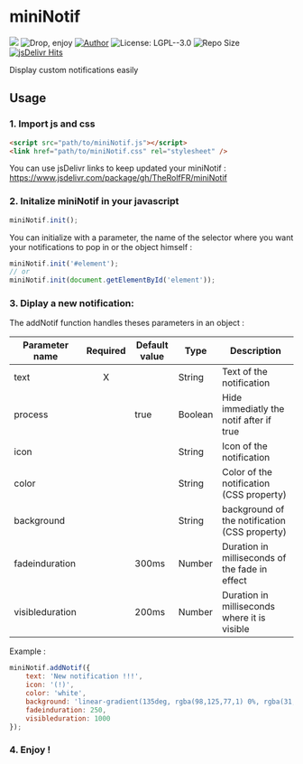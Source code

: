 # miniNotif 
![](https://img.shields.io/github/release/therolffr/miniNotif.svg?style=flat-square)
![Drop, enjoy](https://img.shields.io/badge/Drop,-Enjoy%20!-red.svg?style=flat-square)
[![Author](https://img.shields.io/badge/Author-TheRolfFR-%2331a589.svg?style=flat-square)](http://therolf.fr)
![License: LGPL--3.0](https://img.shields.io/badge/license-LGPL--3.0-lightgrey.svg?style=flat-square) 
![Repo Size](https://img.shields.io/github/languages/code-size/TheRolfFR/miniNotif.svg?style=flat-square)
[![jsDelivr Hits](https://data.jsdelivr.com/v1/package/gh/TheRolfFR/miniNotif/badge?style=flat-square)](https://www.jsdelivr.com/package/gh/TheRolfFR/miniNotif)

Display custom notifications easily

## Usage

### 1. Import js and css
```html
<script src="path/to/miniNotif.js"></script>
<link href="path/to/miniNotif.css" rel="stylesheet" />
```
You can use jsDelivr links to keep updated your miniNotif : https://www.jsdelivr.com/package/gh/TheRolfFR/miniNotif 

### 2. Initalize miniNotif in your javascript

```javascript
miniNotif.init();
```

You can initialize with a parameter, the name of the selector where you want your notifications to pop in or the object himself :
```javascript
miniNotif.init('#element');
// or
miniNotif.init(document.getElementById('element'));
```

### 3. Diplay a new notification:

The addNotif function handles theses parameters in an object :

| Parameter name | Required | Default value | Type    | Description                              |
| -------------  |:--------:| ------------- | ------- | ---------------------------------------- |
| text           | X        |               | String  | Text of the notification                 |
| process        |          | true          | Boolean | Hide immediatly the notif after if true  |
| icon           |          |               | String  | Icon of the notification                 |
| color          |          |               | String  | Color of the notification (CSS property) |
| background     |          |               | String  | background of the notification (CSS property) |
| fadeinduration |          | 300ms         | Number  | Duration in milliseconds of the fade in effect |
| visibleduration   |          | 200ms         | Number  | Duration in milliseconds where it is visible |

Example : 
```javascript
miniNotif.addNotif({
    text: 'New notification !!!',
    icon: '(!)',
    color: 'white',
    background: 'linear-gradient(135deg, rgba(98,125,77,1) 0%, rgba(31,59,8,1) 100%);',
    fadeinduration: 250,
    visibleduration: 1000
});
```

### 4. Enjoy !
